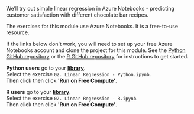 We’ll try out simple linear regression in Azure Notebooks - predicting customer satisfaction with different chocolate bar recipes.

The exercises for this module use Azure Notebooks. It is a free-to-use resource.

If the links below don't work, you will need to set up your free Azure Notebooks account and clone the project for this module. See the [Python GitHub repository](MicrosoftDocs/ms-learn-ml-crash-course-python) or the [R GitHub repository](MicrosoftDocs/ms-learn-ml-crash-course-R) for instructions to get started.

**Python users** go to your __[library](https://notebooks.azure.com/home/libraries/ms-learn-ml-crash-course-pytho)__.  
Select the exercise `02. Linear Regression - Python.ipynb`.  
Then click then click __'Run on Free Compute'__.  

**R users** go to your __[library](https://notebooks.azure.com/home/libraries/ms-learn-ml-crash-course-R)__.  
Select the exercise `02. Linear Regression - R.ipynb`.  
Then click then click __'Run on Free Compute'__.  